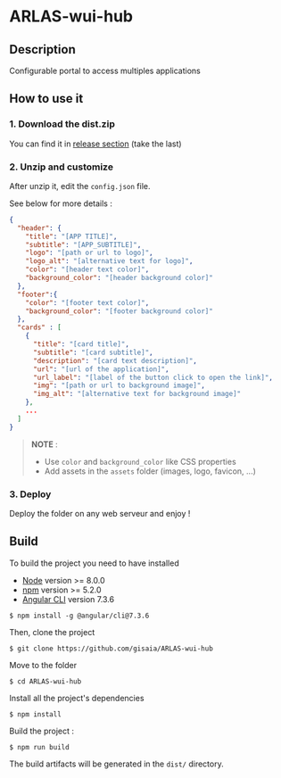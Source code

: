 # ARLAS-wui-hub

## Description

Configurable portal to access multiples applications

## How to use it

### 1. Download the dist.zip

You can find it in [release section](https://github.com/gisaia/ARLAS-wui-hub/releases) (take the last)

### 2. Unzip and customize

After unzip it, edit the `config.json` file.

See below for more details :

```json
{
  "header": {
    "title": "[APP TITLE]",
    "subtitle": "[APP_SUBTITLE]",
    "logo": "[path or url to logo]",
    "logo_alt": "[alternative text for logo]",
    "color": "[header text color]",                 
    "background_color": "[header background color]" 
  },
  "footer":{
    "color": "[footer text color]",                 
    "background_color": "[footer background color]" 
  },
  "cards" : [
    {
      "title": "[card title]",
      "subtitle": "[card subtitle]",
      "description": "[card text description]",
      "url": "[url of the application]",
      "url_label": "[label of the button click to open the link]",
      "img": "[path or url to background image]",
      "img_alt": "[alternative text for background image]"
    },
    ...
  ]
}
```

> **NOTE** : 
>
> - Use `color` and `background_color` like CSS properties
> - Add assets in the `assets` folder (images, logo, favicon, ...)

### 3. Deploy

Deploy the folder on any web serveur and enjoy !

## Build

To build the project you need to have installed
- [Node](https://nodejs.org/en/) version >= 8.0.0 
- [npm](https://github.com/npm/npm) version >= 5.2.0
- [Angular CLI](https://github.com/angular/angular-cli) version 7.3.6

```
$ npm install -g @angular/cli@7.3.6
```

Then, clone the project

```shell
$ git clone https://github.com/gisaia/ARLAS-wui-hub
```

Move to the folder

```shell
$ cd ARLAS-wui-hub
```

Install all the project's dependencies

```shell
$ npm install
```

Build the project :

```shell
$ npm run build
```

The build artifacts will be generated in the `dist/` directory.
